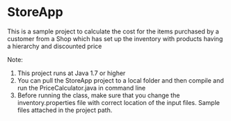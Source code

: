 # StoreApp
This is a sample project to calculate the cost for the items purchased by a customer from a Shop which has set up the inventory with products having a hierarchy and discounted price

Note:

1. This project runs at Java 1.7 or higher
2. You can pull the StoreApp project to a local folder and then compile and run the PriceCalculator.java in command line
3. Before running the class, make sure that you change the inventory.properties file with correct location of the input files. Sample files attached in the project path.
